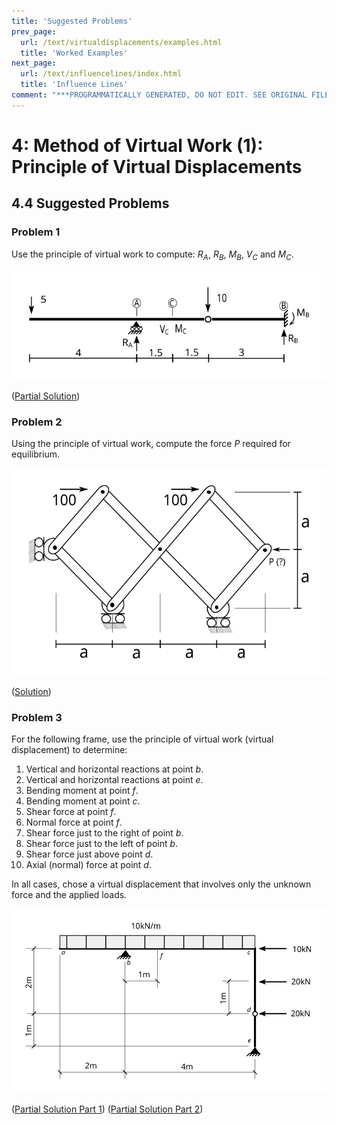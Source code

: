 ```yaml
---
title: 'Suggested Problems'
prev_page:
  url: /text/virtualdisplacements/examples.html
  title: 'Worked Examples'
next_page:
  url: /text/influencelines/index.html
  title: 'Influence Lines'
comment: "***PROGRAMMATICALLY GENERATED, DO NOT EDIT. SEE ORIGINAL FILES IN /content***"
---
```

# 4: Method of Virtual Work (1): Principle of Virtual Displacements

## 4.4 Suggested Problems

### Problem 1

Use the principle of virtual work to compute: $R_A$, $R_B$, $M_B$, 
$V_C$ and $M_C$.

![Problem 1](../../images/virtualwork/virtualdisplacement/problems/P1.svg)

([Partial Solution](../../images/virtualwork/virtualdisplacement/problems/P1-soln-1.svg))

### Problem 2

Using the principle of virtual work, compute the force $P$ required for equilibrium.

![Problem 2](../../images/virtualwork/virtualdisplacement/problems/P2.svg)

([Solution](../../images/virtualwork/virtualdisplacement/problems/P2-soln.svg))

### Problem 3

For the following frame, use the principle of virtual work (virtual displacement) to determine:

1. Vertical and horizontal reactions at point _b_.
1. Vertical and horizontal reactions at point _e_.
1. Bending moment at point _f_.
1. Bending moment at point _c_.
1. Shear force at point _f_.
1. Normal force at point _f_.
1. Shear force just to the right of point _b_.
1. Shear force just to the left of point _b_.
1. Shear force just above point _d_.
1. Axial (normal) force at point _d_.

In all cases, chose a virtual displacement that involves only the unknown force and the applied loads.


![Problem 3](../../images/virtualwork/virtualdisplacement/problems/P3.svg)

([Partial Solution Part 1](../../images/virtualwork/virtualdisplacement/problems/P3-soln-1.svg))
([Partial Solution Part 2](../../images/virtualwork/virtualdisplacement/problems/P3-soln-2.svg))


